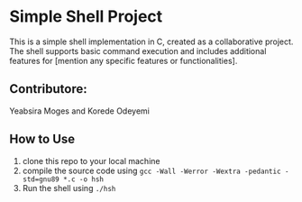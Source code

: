 # Simple Shell Project

This is a simple shell implementation in C, created as a collaborative project. The shell supports basic command execution and includes additional features for [mention any specific features or functionalities].

## Contributore:
  Yeabsira Moges and Korede Odeyemi

## How to Use

1. clone this repo to your local machine
2. compile the source code using `gcc -Wall -Werror -Wextra -pedantic -std=gnu89 *.c -o hsh`
3. Run the shell using `./hsh`

